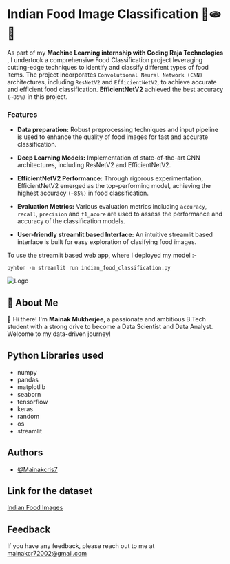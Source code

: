 
# Indian Food Image Classification 🍗🫓😋

As part of my **Machine Learning internship with Coding Raja Technologies** , I undertook a comprehensive Food Classification project leveraging cutting-edge techniques to identify and classify different types of food items. The project incorporates `Convolutional Neural Network (CNN)` architectures, including `ResNetV2` and `EfficientNetV2`, to achieve accurate and efficient food classification. **EfficientNetV2** achieved the best accuracy `(~85%)` in this project.

### Features

- **Data preparation:** Robust preprocessing techniques and input pipeline is used to enhance the quality of food images for fast and accurate classification.

- **Deep Learning Models:** Implementation of state-of-the-art CNN architectures, including ResNetV2 and EfficientNetV2.

- **EfficientNetV2 Performance:** Through rigorous experimentation, EfficientNetV2 emerged as the top-performing model, achieving the highest accuracy `(~85%)` in food classification.

- **Evaluation Metrics:** Various evaluation metrics including `accuracy`, `recall`, `precision` and `f1_acore` are used to assess the performance and accuracy of the classification models.

- **User-friendly streamlit based Interface:** An intuitive streamlit based interface is built for easy exploration of clasifying food images.

To use the streamlit based web app, where I deployed my model :-

```
pyhton -m streamlit run indian_food_classification.py
```














![Logo](https://i2.wp.com/wp-backend.thefearlesscooking.com/wp-content/uploads/2022/03/WhatsApp-Image-2022-03-10-at-4.45.10-PM.jpeg?resize=500%2C375&ssl=1)


## 🚀 About Me
👋 Hi there! I'm **Mainak Mukherjee**, a passionate and ambitious B.Tech student with a strong drive to become a Data Scientist and Data Analyst. Welcome to my data-driven journey!



## Python Libraries used

- numpy
- pandas
- matplotlib
- seaborn
- tensorflow
- keras
- random
- os
- streamlit


## Authors

- [@Mainakcris7](https://github.com/Mainakcris7)


## Link for the dataset

[Indian Food Images](https://www.kaggle.com/datasets/l33tc0d3r/indian-food-classification)


## Feedback

If you have any feedback, please reach out to me at mainakcr72002@gmail.com

